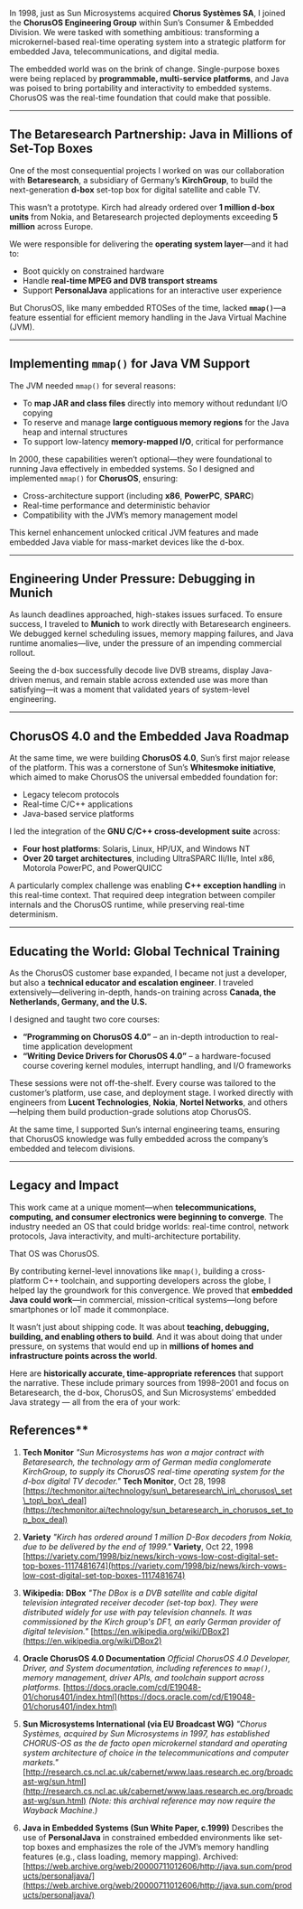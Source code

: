 In 1998, just as Sun Microsystems acquired **Chorus Systèmes SA**, I joined the **ChorusOS Engineering Group** within Sun’s Consumer & Embedded Division. We were tasked with something ambitious: transforming a microkernel-based real-time operating system into a strategic platform for embedded Java, telecommunications, and digital media.

The embedded world was on the brink of change. Single-purpose boxes were being replaced by **programmable, multi-service platforms**, and Java was poised to bring portability and interactivity to embedded systems. ChorusOS was the real-time foundation that could make that possible.

---

## **The Betaresearch Partnership: Java in Millions of Set-Top Boxes**

One of the most consequential projects I worked on was our collaboration with **Betaresearch**, a subsidiary of Germany’s **KirchGroup**, to build the next-generation **d-box** set-top box for digital satellite and cable TV.

This wasn’t a prototype. Kirch had already ordered over **1 million d-box units** from Nokia, and Betaresearch projected deployments exceeding **5 million** across Europe.

We were responsible for delivering the **operating system layer**—and it had to:

* Boot quickly on constrained hardware
* Handle **real-time MPEG and DVB transport streams**
* Support **PersonalJava** applications for an interactive user experience

But ChorusOS, like many embedded RTOSes of the time, lacked **`mmap()`**—a feature essential for efficient memory handling in the Java Virtual Machine (JVM).

---

## **Implementing `mmap()` for Java VM Support**

The JVM needed `mmap()` for several reasons:

* To **map JAR and class files** directly into memory without redundant I/O copying
* To reserve and manage **large contiguous memory regions** for the Java heap and internal structures
* To support low-latency **memory-mapped I/O**, critical for performance

In 2000, these capabilities weren’t optional—they were foundational to running Java effectively in embedded systems. So I designed and implemented `mmap()` for **ChorusOS**, ensuring:

* Cross-architecture support (including **x86**, **PowerPC**, **SPARC**)
* Real-time performance and deterministic behavior
* Compatibility with the JVM’s memory management model

This kernel enhancement unlocked critical JVM features and made embedded Java viable for mass-market devices like the d-box.

---

## **Engineering Under Pressure: Debugging in Munich**

As launch deadlines approached, high-stakes issues surfaced. To ensure success, I traveled to **Munich** to work directly with Betaresearch engineers. We debugged kernel scheduling issues, memory mapping failures, and Java runtime anomalies—live, under the pressure of an impending commercial rollout.

Seeing the d-box successfully decode live DVB streams, display Java-driven menus, and remain stable across extended use was more than satisfying—it was a moment that validated years of system-level engineering.

---

## **ChorusOS 4.0 and the Embedded Java Roadmap**

At the same time, we were building **ChorusOS 4.0**, Sun’s first major release of the platform. This was a cornerstone of Sun’s **Whitesmoke initiative**, which aimed to make ChorusOS the universal embedded foundation for:

* Legacy telecom protocols
* Real-time C/C++ applications
* Java-based service platforms

I led the integration of the **GNU C/C++ cross-development suite** across:

* **Four host platforms**: Solaris, Linux, HP/UX, and Windows NT
* **Over 20 target architectures**, including UltraSPARC IIi/IIe, Intel x86, Motorola PowerPC, and PowerQUICC

A particularly complex challenge was enabling **C++ exception handling** in this real-time context. That required deep integration between compiler internals and the ChorusOS runtime, while preserving real-time determinism.

---

## **Educating the World: Global Technical Training**

As the ChorusOS customer base expanded, I became not just a developer, but also a **technical educator and escalation engineer**. I traveled extensively—delivering in-depth, hands-on training across **Canada, the Netherlands, Germany, and the U.S.**

I designed and taught two core courses:

* **“Programming on ChorusOS 4.0”** – an in-depth introduction to real-time application development
* **“Writing Device Drivers for ChorusOS 4.0”** – a hardware-focused course covering kernel modules, interrupt handling, and I/O frameworks

These sessions were not off-the-shelf. Every course was tailored to the customer’s platform, use case, and deployment stage. I worked directly with engineers from **Lucent Technologies**, **Nokia**, **Nortel Networks**, and others—helping them build production-grade solutions atop ChorusOS.

At the same time, I supported Sun’s internal engineering teams, ensuring that ChorusOS knowledge was fully embedded across the company’s embedded and telecom divisions.

---

## **Legacy and Impact**

This work came at a unique moment—when **telecommunications, computing, and consumer electronics were beginning to converge**. The industry needed an OS that could bridge worlds: real-time control, network protocols, Java interactivity, and multi-architecture portability.

That OS was ChorusOS.

By contributing kernel-level innovations like `mmap()`, building a cross-platform C++ toolchain, and supporting developers across the globe, I helped lay the groundwork for this convergence. We proved that **embedded Java could work**—in commercial, mission-critical systems—long before smartphones or IoT made it commonplace.

It wasn’t just about shipping code. It was about **teaching, debugging, building, and enabling others to build**. And it was about doing that under pressure, on systems that would end up in **millions of homes and infrastructure points across the world**.

Here are **historically accurate, time-appropriate references** that support the narrative. These include primary sources from 1998–2001 and focus on Betaresearch, the d-box, ChorusOS, and Sun Microsystems’ embedded Java strategy — all from the era of your work:

## References**

1. **Tech Monitor**
   *"Sun Microsystems has won a major contract with Betaresearch, the technology arm of German media conglomerate KirchGroup, to supply its ChorusOS real-time operating system for the d-box digital TV decoder."*
   **Tech Monitor**, Oct 28, 1998
   [https://techmonitor.ai/technology/sun\_betaresearch\_in\_chorusos\_set\_top\_box\_deal](https://techmonitor.ai/technology/sun_betaresearch_in_chorusos_set_top_box_deal)

2. **Variety**
   *"Kirch has ordered around 1 million D-Box decoders from Nokia, due to be delivered by the end of 1999."*
   **Variety**, Oct 22, 1998
   [https://variety.com/1998/biz/news/kirch-vows-low-cost-digital-set-top-boxes-1117481674](https://variety.com/1998/biz/news/kirch-vows-low-cost-digital-set-top-boxes-1117481674)

3. **Wikipedia: DBox**
   *"The DBox is a DVB satellite and cable digital television integrated receiver decoder (set-top box). They were distributed widely for use with pay television channels. It was commissioned by the Kirch group's DF1, an early German provider of digital television."*
   [https://en.wikipedia.org/wiki/DBox2](https://en.wikipedia.org/wiki/DBox2)

4. **Oracle ChorusOS 4.0 Documentation**
   *Official ChorusOS 4.0 Developer, Driver, and System documentation, including references to `mmap()`, memory management, driver APIs, and toolchain support across platforms.*
   [https://docs.oracle.com/cd/E19048-01/chorus401/index.html](https://docs.oracle.com/cd/E19048-01/chorus401/index.html)

5. **Sun Microsystems International (via EU Broadcast WG)**
   *"Chorus Systèmes, acquired by Sun Microsystems in 1997, has established CHORUS-OS as the de facto open microkernel standard and operating system architecture of choice in the telecommunications and computer markets."*
   [http://research.cs.ncl.ac.uk/cabernet/www.laas.research.ec.org/broadcast-wg/sun.html](http://research.cs.ncl.ac.uk/cabernet/www.laas.research.ec.org/broadcast-wg/sun.html)
   *(Note: this archival reference may now require the Wayback Machine.)*

6. **Java in Embedded Systems (Sun White Paper, c.1999)**
   Describes the use of **PersonalJava** in constrained embedded environments like set-top boxes and emphasizes the role of the JVM’s memory handling features (e.g., class loading, memory mapping).
   Archived: [https://web.archive.org/web/20000711012606/http://java.sun.com/products/personaljava/](https://web.archive.org/web/20000711012606/http://java.sun.com/products/personaljava/)

